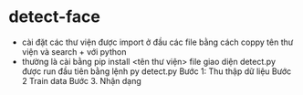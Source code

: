 # detect-face
- cài đặt các thư viện được import ở đầu các file bằng cách coppy tên thư viện và search +  với python
- thường là cài bằng pip install <tên thư viện>
file giao diện detect.py được run đầu tiên bằng lệnh py detect.py
Bước 1: Thu thập dữ liệu
Bước 2 Train data
Bước 3. Nhận dạng
